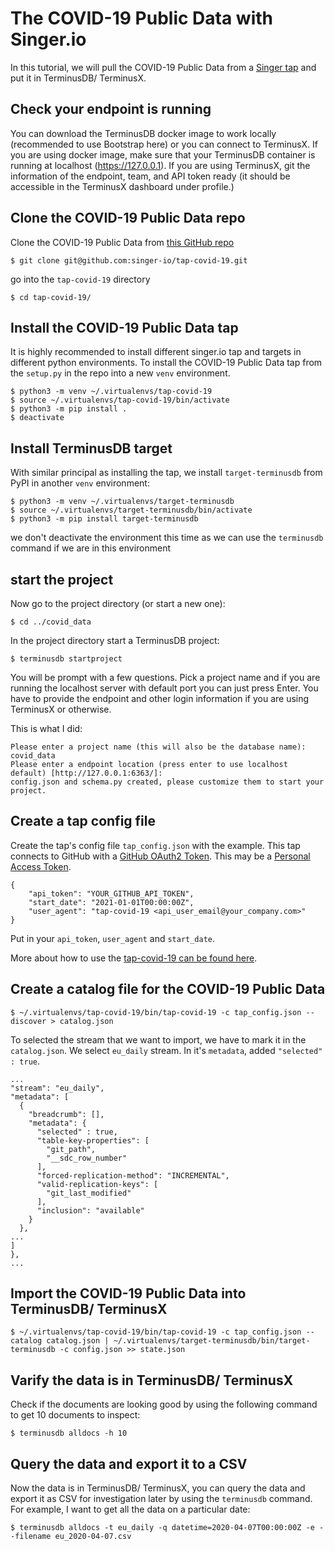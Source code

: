 # The COVID-19 Public Data with Singer.io

In this tutorial, we will pull the COVID-19 Public Data from a [Singer tap](https://www.singer.io/) and put it in TerminusDB/ TerminusX.

## Check your endpoint is running

You can download the TerminusDB docker image to work locally (recommended to use Bootstrap here) or you can connect to TerminusX. If you are using docker image, make sure that your TerminusDB container is running at localhost (https://127.0.0.1). If you are using TerminusX, git the information of the endpoint, team, and API token ready (it should be accessible in the TerminusX dashboard under profile.)

## Clone the COVID-19 Public Data repo

Clone the COVID-19 Public Data from [this GitHub repo](https://github.com/singer-io/tap-covid-19)

`$ git clone git@github.com:singer-io/tap-covid-19.git`

go into the `tap-covid-19` directory

`$ cd tap-covid-19/`

## Install the COVID-19 Public Data tap

It is highly recommended to install different singer.io tap and targets in different python environments. To install the COVID-19 Public Data tap from the `setup.py` in the repo into a new `venv` environment.

```
$ python3 -m venv ~/.virtualenvs/tap-covid-19
$ source ~/.virtualenvs/tap-covid-19/bin/activate
$ python3 -m pip install .
$ deactivate
```

## Install TerminusDB target

With similar principal as installing the tap, we install `target-terminusdb` from PyPI in another `venv` environment:

```
$ python3 -m venv ~/.virtualenvs/target-terminusdb
$ source ~/.virtualenvs/target-terminusdb/bin/activate
$ python3 -m pip install target-terminusdb
```

we don't deactivate the environment this time as we can use the `terminusdb` command if we are in this environment

## start the project

Now go to the project directory (or start a new one):

`$ cd ../covid_data`

In the project directory start a TerminusDB project:

`$ terminusdb startproject`

You will be prompt with a few questions. Pick a project name and if you are running the localhost server with default port you can just press Enter. You have to provide the endpoint and other login information if you are using TerminusX or otherwise.

This is what I did:

```
Please enter a project name (this will also be the database name): covid_data
Please enter a endpoint location (press enter to use localhost default) [http://127.0.0.1:6363/]:
config.json and schema.py created, please customize them to start your project.
```


## Create a tap config file

Create the tap's config file `tap_config.json` with the example. This tap connects to GitHub with a [GitHub OAuth2 Token](https://developer.github.com/v3/#authentication). This may be a [Personal Access Token](https://github.com/settings/tokens).

```
{
    "api_token": "YOUR_GITHUB_API_TOKEN",
    "start_date": "2021-01-01T00:00:00Z",
    "user_agent": "tap-covid-19 <api_user_email@your_company.com>"
}
```

Put in your `api_token`, `user_agent` and `start_date`.

More about how to use the [tap-covid-19 can be found here](https://github.com/singer-io/tap-covid-19/#quick-start).

## Create a catalog file for the COVID-19 Public Data

`$ ~/.virtualenvs/tap-covid-19/bin/tap-covid-19 -c tap_config.json --discover > catalog.json`

To selected the stream that we want to import, we have to mark it in the `catalog.json`. We select `eu_daily` stream. In it's `metadata`, added `"selected" : true`.

```
...
"stream": "eu_daily",
"metadata": [
  {
    "breadcrumb": [],
    "metadata": {
      "selected" : true,
      "table-key-properties": [
        "git_path",
        "__sdc_row_number"
      ],
      "forced-replication-method": "INCREMENTAL",
      "valid-replication-keys": [
        "git_last_modified"
      ],
      "inclusion": "available"
    }
  },
...
]
},
...
```

## Import the COVID-19 Public Data into TerminusDB/ TerminusX

`$ ~/.virtualenvs/tap-covid-19/bin/tap-covid-19 -c tap_config.json --catalog catalog.json | ~/.virtualenvs/target-terminusdb/bin/target-terminusdb -c config.json >> state.json`

## Varify the data is in TerminusDB/ TerminusX

Check if the documents are looking good by using the following command to get 10 documents to inspect:

`$ terminusdb alldocs -h 10`

## Query the data and export it to a CSV

Now the data is in TerminusDB/ TerminusX, you can query the data and export it as CSV for investigation later by using the `terminusdb` command. For example, I want to get all the data on a particular date:

`$ terminusdb alldocs -t eu_daily -q datetime=2020-04-07T00:00:00Z -e --filename eu_2020-04-07.csv`
